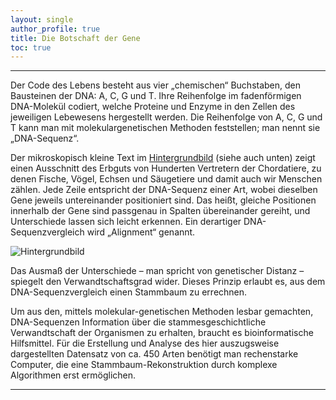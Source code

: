 ```yaml
---
layout: single
author_profile: true
title: Die Botschaft der Gene  
toc: true
---
```


***

Der Code des Lebens besteht aus vier „chemischen“ Buchstaben, den Bausteinen der DNA: A, C, G und T. Ihre Reihenfolge im fadenförmigen DNA-Molekül codiert, welche Proteine und Enzyme in den Zellen des jeweiligen Lebewesens hergestellt werden. Die Reihenfolge von A, C, G und T kann man mit molekulargenetischen Methoden feststellen; man nennt sie „DNA-Sequenz“. 

Der mikroskopisch kleine Text im [Hintergrundbild](datafiles/Alignment_small.jpg) (siehe auch unten) zeigt einen Ausschnitt des Erbguts von Hunderten Vertretern der Chordatiere, zu denen Fische, Vögel, Echsen und Säugetiere und damit auch wir Menschen zählen. Jede Zeile entspricht der DNA-Sequenz einer Art, wobei dieselben Gene jeweils untereinander positioniert sind. Das heißt, gleiche Positionen innerhalb der Gene sind passgenau in Spalten übereinander gereiht, und Unterschiede lassen sich leicht erkennen. Ein derartiger DNA-Sequenzvergleich wird „Alignment“ genannt.

![Hintergrundbild](datafiles/Alignment_small.jpg)

Das Ausmaß der Unterschiede – man spricht von genetischer Distanz – spiegelt den Verwandtschaftsgrad wider. Dieses Prinzip erlaubt es, aus dem DNA-Sequenzvergleich einen Stammbaum zu errechnen. 

Um aus den, mittels molekular-genetischen Methoden lesbar gemachten, DNA-Sequenzen Information über die stammesgeschichtliche Verwandtschaft der Organismen zu erhalten, braucht es bioinformatische Hilfsmittel. Für die Erstellung und Analyse des hier auszugsweise dargestellten Datensatz von ca. 450 Arten benötigt man rechenstarke Computer, die eine Stammbaum-Rekonstruktion durch komplexe Algorithmen erst ermöglichen.

***

